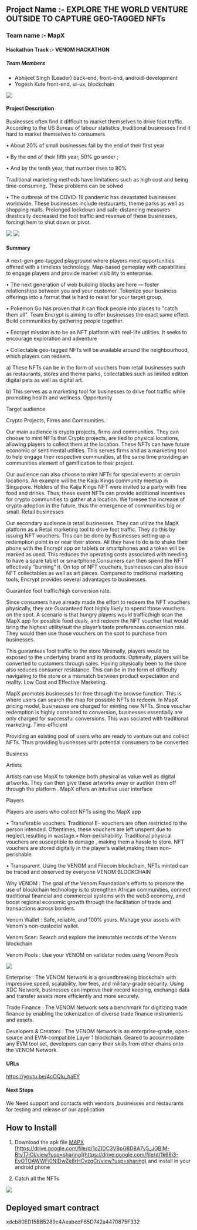 ## Project Name :- EXPLORE THE WORLD VENTURE OUTSIDE TO CAPTURE GEO-TAGGED NFTs
### Team name :- MapX
#### Hackathon Track :- VENOM HACKATHON


##### Team Members
- Abhijeet Singh (Leader) back-end, front-end, android-development
- Yogesh Kute front-end, ui-ux, blockchain

<img src='./MapX_XDC/screenshot/ss1.jpg' />

#### Project Description
Businesses often find it difficult to market themselves to drive foot traffic. According to the US Bureau of labour statistics ,traditional businesses find it hard to market themselves to consumers

• About 20% of small businesses fail by the end of their first year

• By the end of their fifth year, 50% go under ;

•  And by the tenth year, that number rises to 80%

Traditional marketing methods have limitations such as high cost and being time-consuming. These problems can be solved

 • The outbreak of the COVID-19 pandemic has devastated businesses worldwide. These businesses include restaurants, theme parks as well as shopping malls. Prolonged lockdown and safe-distancing measures drastically decreased the foot traffic and revenue of these businesses, forcingt hem to shut down or pivot.

<img src='./MapX_XDC/screenshot/ss2.jpg' />

<img src='./MapX_XDC/screenshot/ss3.jpg' />

#### Summary
A next-gen geo-tagged playground where players meet opportunities offered with a timeless technology. Map-based gameplay with capabilities to engage players and provide market visibility to enterprise.

  • The next generation of web building blocks are here — foster relationships between you and your customer .Tokenize your business offerings into a format that is hard to resist for your target group.


  • Pokemon Go has proven that it can flock people into places to "catch them all". Team Encrypt is aiming to offer businesses the exact same effect. Build communities by gathering people together.


  • Encrpyt mission is to be an NFT platform with real-life utilities. It seeks to encourage exploration and adventure

  • Collectable geo-tagged NFTs will be available around the neighbourhood, which players can redeem.

a) These NFTs can be in the form of vouchers from retail businesses such as restaurants, stores and theme parks, collectables such as limited edition digital pets as well as digital art.

b) This serves as a marketing tool for businesses to drive foot traffic while promoting health and wellness.
Opportunity


Target audience

Crypto Projects, Firms and Communities.

Our main audience is crypto projects, firms and communities. They can choose to mint NFTs that Crypto projects, are tied to physical locations, allowing players to collect them at the location. These NFTs can have future economic or sentimental utilities. This serves firms and as a marketing tool to help engage their respective communities, at the same time providing an communities element of gamification to their project.

Our audience can also choose to mint NFTs for special events at certain locations. An example will be the Kaiju Kings community meetup in Singapore. Holders of the Kaiju Kings NFT were invited to a party with free food and drinks. Thus, these event NFTs can provide additional incentives for crypto communities to gather at a location. We foresee the increase of crypto adoption in the future, thus the emergence of communities big or small. Retail businesses

Our secondary audience is retail businesses. They can utilize the MapX platform as a Retail marketing tool to drive foot traffic. They do this by issuing NFT vouchers. This can be done by Businesses setting up a redemption point in or near their stores. All they have to do is to shake their phone with the Encrypt app on tablets or smartphones and a token will be marked as used. This reduces the operating costs associated with needing to have a spare tablet or smartphone.Consumers can then spend the NFT effectively “burning” it. On top of NFT vouchers, businesses can also issue NFT collectables as well as art pieces. Compared to traditional marketing tools, Encrypt provides several advantages to businesses.

Guarantee foot traffic/high conversion rate.

Since consumers have already made the effort to redeem the NFT vouchers physically, they are Guaranteed foot highly likely to spend those vouchers on the spot. A scenario is that hungry players would traffic/high scan the MapX app for possible food deals, and redeem the NFT voucher that would bring the highest utility/suit the player’s taste preferences.conversion rate. They would then use those vouchers on the spot to purchase from businesses.

This guarantees foot traffic to the store Minimally, players would be exposed to the underlying brand and its products. Optimally, players will be converted to customers through sales. Having physically been to the store also reduces consumer resistance. This can be in the form of difficulty navigating to the store or a mismatch between product expectation and reality. Low Cost and Effective Marketing.

MapX promotes businesses for free through the browse function. This is where users can search the map for possible NFTs to redeem. In MapX pricing model, businesses are charged for minting new NFTs. Since voucher redemption is highly correlated to conversion, businesses essentially are only charged for successful conversions. This was sociated with traditional marketing. Time-efficient

Providing an existing pool of users who are ready to venture out and collect NFTs. Thus providing businesses with potential consumers to be converted

Business

Artists

Artists can use MapX to tokenize both physical as value well as digital artworks. They can then give these artworks away or auction them off through the platform . MapX offers an intuitive user interface

Players

Players are users who collect NFTs using the MapX app

• Transferable vouchers. Traditional E- vouchers are often restricted to the person intended. Oftentimes, these vouchers are left unspent due to neglect,resulting in wastage.• Non-perishability. Traditional physical vouchers are susceptible to damage , making them a hassle to store. NFT vouchers are stored digitally in the player’s wallet,making them non-perishable

• Transparent. Using the VENOM and Filecoin blockchain, NFTs minted can be traced and observed by everyone VENOM BLOCKCHAIN



Why VENOM : The goal of the Venom Foundation's efforts to promote the use of blockchain technology is to strengthen African communities, connect traditional financial and commercial systems with the web3 economy, and boost regional economic growth through the facilitation of trade and transactions across borders.

Venom Wallet : Safe, reliable, and 100% yours. Manage your assets with Venom's non-custodial wallet.

Venom Scan: Search and explore the immutable records of the Venom blockchain

Venom Pools : Use your VENOM on validator nodes using Venom Pools 



<img src='./MapX_XDC/screenshot/ss5.jpg' />


Enterprise : The VENOM Network is a groundbreaking blockchain with impressive speed, scalability, low fees, and military-grade security. Using XDC Network, businesses can improve their record keeping, exchange data and transfer assets more efficiently and more securely.

Trade Finance : The VENOM Network sets a benchmark for digitizing trade finance by enabling the tokenization of diverse trade finance instruments and assets.

Developers & Creators : The VENOM Network is an enterprise-grade, open-source and EVM-compatible Layer 1 blockchain. Geared to accommodate any EVM tool set, developers can carry their skills from other chains onto the VENOM Network.

#### URLs
https://youtu.be/4cOQlu_haEY

#### Next Steps
We Need support and contacts with vendors ,businesses and restaurants for testing and release of  our application 

## How to Install 
1) Download the apk file [MAPX]([https://drive.google.com/file/d/1oZIDC3V8pG8D8A7y5_JGBiM-BtyT7iOl/view?usp=sharing](https://drive.google.com/file/d/1k66i3-EyOTOAWWFi0NIDwZe8rHCyzgCr/view?usp=sharing)) [https://drive.google.com/file/d/1oZIDC3V8pG8D8A7y5_JGBiM-BtyT7iOl/view?usp=sharing](https://drive.google.com/file/d/1k66i3-EyOTOAWWFi0NIDwZe8rHCyzgCr/view?usp=sharing) and install in your android phone 

2) Catch all the NFTs

<img src='./MapX_XDC/screenshot/ss4.jpg' />

## Deployed smart contract 

xdcb80ED15BB5289c4AeabedF65D742a4470875F332
